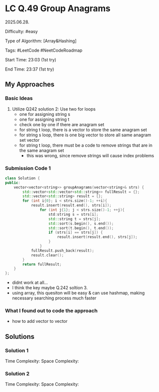 # LC Q.49 Group Anagrams

2025.06.28.

Difficulty: #easy

Type of Algorithm: [Array&Hashing]

Tags: #LeetCode #NeetCodeRoadmap

Start Time: 23:03 (1st try)

End Time: 23:37 (1st try)

## My Approaches

### Basic Ideas
1. Utilize Q242 solution 2: Use two for loops
    - one for assigning string s
    - one for assigning string t
    - check one by one if there are anagram set
    - for string t loop, there is a vector to store the same anagram set
    - for string s loop, there is one big vector to store all same anagram set vector
    - for string t loop, there must be a code to remove strings that are in the same anagram set
      - this was wrong, since remove strings will cause index problems

### Submission Code 1
~~~cpp
class Solution {
public:
    vector<vector<string>> groupAnagrams(vector<string>& strs) {
        std::vector<std::vector<std::string>> fullResult = {};
        std::vector<std::string> result = {};
        for (int i{0}; i < strs.size()-1; ++i){
            result.insert(result.end(), strs[i]);
                for (int j{1}; j < strs.size()-1; ++j){
                    std:string s = strs[i];
                    std::string t = strs[j];
                    std::sort(s.begin(), s.end());
                    std::sort(t.begin(), t.end());
                    if (strs[i] == strs[j]) {
                        result.insert(result.end(), strs[j]);
                    }
                }
            fullResult.push_back(result);
            result.clear();
        }
        return fullResult;
    }
};
~~~
- didnt work at all...
- I think the key maybe Q.242 soltion 3.
- using array, this quesiton will be easy & can use hashmap, making necessary searching process much faster

### What I found out to code the approach
- how to add vector to vector

## Solutions

### Solution 1



Time Complexity: 
Space Complexity: 

### Solution 2


Time Complexity: 
Space Complexity: 
